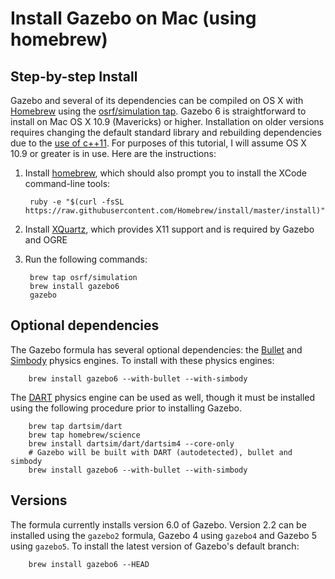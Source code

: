 # Install Gazebo on Mac (using homebrew)

## Step-by-step Install

Gazebo and several of its dependencies can be compiled on OS X with
[Homebrew](http://brew.sh) using the
[osrf/simulation tap](https://github.com/osrf/homebrew-simulation).
Gazebo 6 is straightforward to install on Mac OS X 10.9 (Mavericks) or higher.
Installation on older versions requires changing the default standard library
and rebuilding dependencies due to the
[use of c++11](https://bitbucket.org/osrf/gazebo/pull-request/1340/c-11-support-take-2/diff).
For purposes of this tutorial, I will assume OS X 10.9 or greater is in use.
Here are the instructions:

1. Install [homebrew](http://brew.sh), which should also prompt you to install
the XCode command-line tools:

        ruby -e "$(curl -fsSL https://raw.githubusercontent.com/Homebrew/install/master/install)"

2. Install [XQuartz](http://xquartz.macosforge.org/landing/), which provides
X11 support and is required by Gazebo and OGRE

3. Run the following commands:

        brew tap osrf/simulation
        brew install gazebo6
        gazebo

## Optional dependencies
The Gazebo formula has several optional dependencies:
the [Bullet](https://code.google.com/p/bullet/)
and [Simbody](https://github.com/simbody/simbody) physics engines.
To install with these physics engines:

        brew install gazebo6 --with-bullet --with-simbody

The [DART](http://dartsim.github.io) physics engine can be used as well,
  though it must be installed using the following procedure
  prior to installing Gazebo.

        brew tap dartsim/dart
        brew tap homebrew/science
        brew install dartsim/dart/dartsim4 --core-only
        # Gazebo will be built with DART (autodetected), bullet and simbody
        brew install gazebo6 --with-bullet --with-simbody

## Versions
The formula currently installs version 6.0 of Gazebo. Version 2.2 can be
installed using the `gazebo2` formula, Gazebo 4 using `gazebo4` and Gazebo 5
using `gazebo5`. To install the latest version of Gazebo's default branch:

        brew install gazebo6 --HEAD
